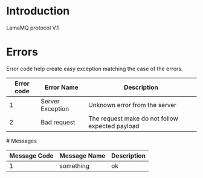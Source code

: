# Introduction
LamaMQ protocol V.1


# Errors
Error code help create easy exception matching the case of the errors.

Error code  | Error Name | Description 
-------------|--------------|-------------------------
 1   | Server Exception | Unknown error from the server 
 2   | Bad request | The request make do not follow expected payload 

# Messages

 Message Code | Message Name | Description 
-------------|---------------|--------------
1 | something | ok


